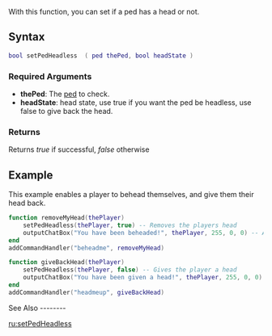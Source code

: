 With this function, you can set if a ped has a head or not.

Syntax
------

``` lua
bool setPedHeadless  ( ped thePed, bool headState )
```

### Required Arguments

-   **thePed**: The [ped](/docs/ped.md "wikilink") to check.
-   **headState**: head state, use true if you want the ped be headless, use false to give back the head.

### Returns

Returns *true* if successful, *false* otherwise

Example
-------

<section name="Server" class="server" show="true">
This example enables a player to behead themselves, and give them their head back.

``` lua
function removeMyHead(thePlayer)
    setPedHeadless(thePlayer, true) -- Removes the players head
    outputChatBox("You have been beheaded!", thePlayer, 255, 0, 0) -- A confirmation message for the player
end
addCommandHandler("beheadme", removeMyHead)

function giveBackHead(thePlayer)
    setPedHeadless(thePlayer, false) -- Gives the player a head
    outputChatBox("You have been given a head!", thePlayer, 255, 0, 0) -- A confirmation message for the player
end
addCommandHandler("headmeup", giveBackHead)
```

</section>
See Also
--------

[ru:setPedHeadless](/docs/ru:setPedHeadless.md "wikilink")
